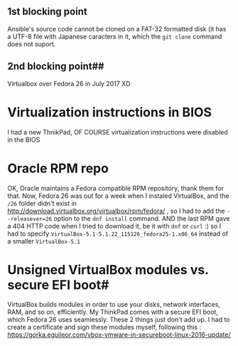 ## 1st blocking point ##
Ansible's source code cannot be cloned on a FAT-32 formatted disk (it has a UTF-8 file with Japanese caracters in it, which the `git clone` command does not suport.

## 2nd blocking point##
Virtualbox over Fedora 26 in July 2017 XD

# Virtualization instructions in BIOS #
I had a new ThnikPad, OF COURSE virtualization instructions were disabled in the BIOS

# Oracle RPM repo #
OK, Oracle maintains a Fedora compatible RPM repository, thank them for that.
Now, Fedora 26 was out for a week when I instaled VirtualBox, and the `/26` folder didn't exist in http://download.virtualbox.org/virtualbox/rpm/fedora/ , so I had to add the `--releasever=26` option to the `dnf install` command.
AND the last RPM gave a 404 HTTP code when I tried to download it, be it with `dnf` or `curl` :) so I had to specify `VirtualBox-5.1-5.1.22_115126_fedora25-1.x86_64` instead of a smaller `VirtualBox-5.1`

# Unsigned VirtualBox modules vs. secure EFI boot#
VirtualBox builds modules in order to use your disks, network interfaces, RAM, and so on, efficiently.
My ThinkPad comes with a secure EFI boot, which Fedora 26 uses seamlessly.
These 2 things just don't add up.
I had to create a certificate and sign these modules myself, following this : https://gorka.eguileor.com/vbox-vmware-in-secureboot-linux-2016-update/